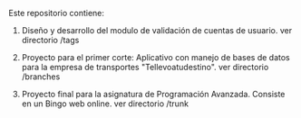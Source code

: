 Este repositorio contiene:

1. Diseño y desarrollo del modulo de validación de cuentas de usuario. ver directorio /tags

2. Proyecto para el primer corte: Aplicativo con manejo de bases de datos para la empresa de transportes "Tellevoatudestino". ver directorio /branches

3. Proyecto final para la asignatura de Programación Avanzada.
Consiste en un Bingo web online. ver directorio /trunk